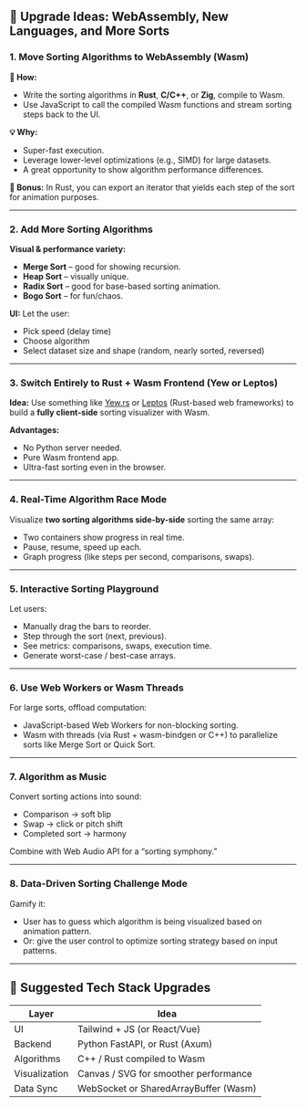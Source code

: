 ## 🚀 Upgrade Ideas: WebAssembly, New Languages, and More Sorts

### 1. **Move Sorting Algorithms to WebAssembly (Wasm)**

**🔧 How:**
- Write the sorting algorithms in **Rust**, **C/C++**, or **Zig**, compile to Wasm.
- Use JavaScript to call the compiled Wasm functions and stream sorting steps back to the UI.

**💡 Why:**
- Super-fast execution.
- Leverage lower-level optimizations (e.g., SIMD) for large datasets.
- A great opportunity to show algorithm performance differences.

**🔁 Bonus:** In Rust, you can export an iterator that yields each step of the sort for animation purposes.

---

### 2. **Add More Sorting Algorithms**

**Visual & performance variety:**
- **Merge Sort** – good for showing recursion.
- **Heap Sort** – visually unique.
- **Radix Sort** – good for base-based sorting animation.
- **Bogo Sort** – for fun/chaos.

**UI:**
Let the user:
- Pick speed (delay time)
- Choose algorithm
- Select dataset size and shape (random, nearly sorted, reversed)

---

### 3. **Switch Entirely to Rust + Wasm Frontend (Yew or Leptos)**

**Idea:** Use something like [Yew.rs](https://yew.rs) or [Leptos](https://leptos.dev) (Rust-based web frameworks) to build a **fully client-side** sorting visualizer with Wasm.

**Advantages:**
- No Python server needed.
- Pure Wasm frontend app.
- Ultra-fast sorting even in the browser.

---

### 4. **Real-Time Algorithm Race Mode**

Visualize **two sorting algorithms side-by-side** sorting the same array:
- Two containers show progress in real time.
- Pause, resume, speed up each.
- Graph progress (like steps per second, comparisons, swaps).

---

### 5. **Interactive Sorting Playground**

Let users:
- Manually drag the bars to reorder.
- Step through the sort (next, previous).
- See metrics: comparisons, swaps, execution time.
- Generate worst-case / best-case arrays.

---

### 6. **Use Web Workers or Wasm Threads**

For large sorts, offload computation:
- JavaScript-based Web Workers for non-blocking sorting.
- Wasm with threads (via Rust + wasm-bindgen or C++) to parallelize sorts like Merge Sort or Quick Sort.

---

### 7. **Algorithm as Music**

Convert sorting actions into sound:
- Comparison → soft blip
- Swap → click or pitch shift
- Completed sort → harmony

Combine with Web Audio API for a “sorting symphony.”

---

### 8. **Data-Driven Sorting Challenge Mode**

Gamify it:
- User has to guess which algorithm is being visualized based on animation pattern.
- Or: give the user control to optimize sorting strategy based on input patterns.

---

## 🔨 Suggested Tech Stack Upgrades

| Layer        | Idea                                     |
|--------------|------------------------------------------|
| UI           | Tailwind + JS (or React/Vue)             |
| Backend      | Python FastAPI, or Rust (Axum)           |
| Algorithms   | C++ / Rust compiled to Wasm              |
| Visualization| Canvas / SVG for smoother performance    |
| Data Sync    | WebSocket or SharedArrayBuffer (Wasm)    |
